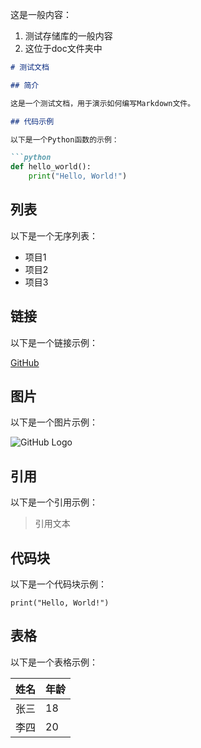这是一般内容：
1. 测试存储库的一般内容
2. 这位于doc文件夹中

```markdown
# 测试文档

## 简介

这是一个测试文档，用于演示如何编写Markdown文件。

## 代码示例

以下是一个Python函数的示例：

```python
def hello_world():
    print("Hello, World!")
```

## 列表

以下是一个无序列表：

- 项目1
- 项目2
- 项目3

## 链接

以下是一个链接示例：

[GitHub](https://github.com/)

## 图片

以下是一个图片示例：

![GitHub Logo](https://github.githubassets.com/images/modules/logos_page/GitHub-Mark.png)

## 引用

以下是一个引用示例：

> 引用文本

## 代码块

以下是一个代码块示例：

```
print("Hello, World!")
```

## 表格

以下是一个表格示例：

| 姓名 | 年龄 |
| ---- | ---- |
| 张三 | 18   |
| 李四 | 20   |
```

